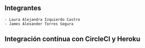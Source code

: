 ## Integrantes	

    - Laura Alejandra Izquierdo Castro
    - James Alexander Torres Segura

## Integración contínua con CircleCI y Heroku

